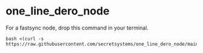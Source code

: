# one_line_dero_node

For a fastsync node, drop this command in your terminal.

```
bash <(curl -s https://raw.githubusercontent.com/secretsystems/one_line_dero_node/main/fastsync.sh)
```
